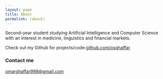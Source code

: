 ```yaml
---
layout: page
title: About
permalink: /about/
---
```

Second-year student studying Artificial Intelligence and Computer Science with an interest in medicine, linguistics and financial markets.

Check out my Github for projects/code:<a href="https://github.com/osghaffar">github.com/osghaffar</a>
### Contact me

[omarghaffar998@gmail.com](mailto:omarghaffar998@gmail.com)

